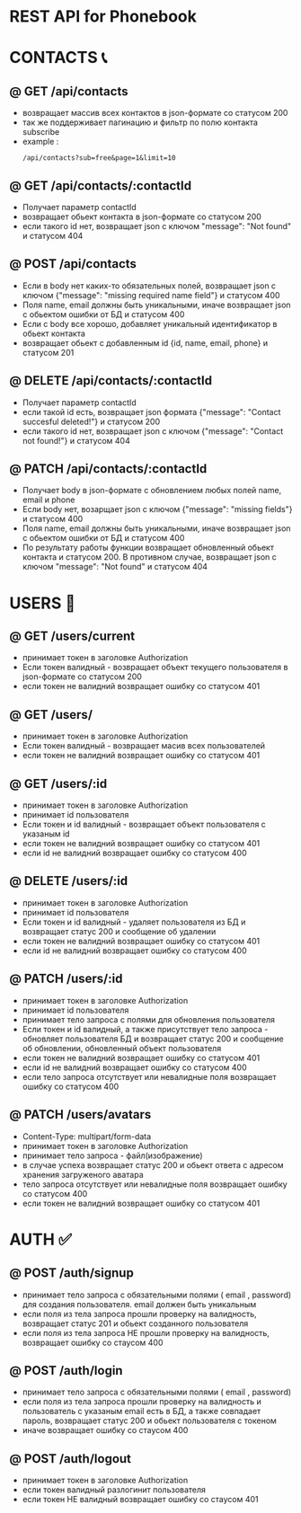 # REST API for Phonebook

# CONTACTS :telephone_receiver:

## @ GET /api/contacts

- возвращает массив всех контактов в json-формате со статусом 200
- так же поддерживает пагинацию и фильтр по полю контакта subscribe
- example :
  ```
  /api/contacts?sub=free&page=1&limit=10
  ```

## @ GET /api/contacts/:contactId

- Получает параметр contactId
- возвращает обьект контакта в json-формате со статусом 200
- если такого id нет, возвращает json с ключом "message": "Not found" и статусом 404

## @ POST /api/contacts

- Если в body нет каких-то обязательных полей, возвращает json с ключом {"message": "missing
  required name field"} и статусом 400
- Поля name, email должны быть уникальными, иначе возвращает json с обьектом ошибки от БД и статусом
  400
- Если с body все хорошо, добавляет уникальный идентификатор в обьект контакта
- возвращает обьект с добавленным id {id, name, email, phone} и статусом 201

## @ DELETE /api/contacts/:contactId

- Получает параметр contactId
- если такой id есть, возвращает json формата {"message": "Contact succesful deleted!"} и статусом
  200
- если такого id нет, возвращает json с ключом {"message": "Contact not found!"} и статусом 404

## @ PATCH /api/contacts/:contactId

- Получает body в json-формате c обновлением любых полей name, email и phone
- Если body нет, возарщает json с ключом {"message": "missing fields"} и статусом 400
- Поля name, email должны быть уникальными, иначе возвращает json с обьектом ошибки от БД и статусом
  400
- По результату работы функции возвращает обновленный обьект контакта и статусом 200. В противном
  случае, возвращает json с ключом "message": "Not found" и статусом 404

# USERS :couple:

## @ GET /users/current

- принимает токен в заголовке Authorization
- Если токен валидный - возвращает объект текущего пользователя в json-формате со статусом 200
- если токен не валидний возвращает ошибку со статусом 401

## @ GET /users/

- принимает токен в заголовке Authorization
- Если токен валидный - возвращает масив всех пользователей
- если токен не валидний возвращает ошибку со статусом 401

## @ GET /users/:id

- принимает токен в заголовке Authorization
- принимает id пользователя
- Если токен и id валидный - возвращает объект пользователя с указаным id
- если токен не валидний возвращает ошибку со статусом 401
- если id не валидний возвращает ошибку со статусом 400

## @ DELETE /users/:id

- принимает токен в заголовке Authorization
- принимает id пользователя
- Если токен и id валидный - удаляет пользователя из БД и возвращает статус 200 и сообщение об
  удалении
- если токен не валидний возвращает ошибку со статусом 401
- если id не валидний возвращает ошибку со статусом 400

## @ PATCH /users/:id

- принимает токен в заголовке Authorization
- принимает id пользователя
- принимает тело запроса с полями для обновления пользователя
- Если токен и id валидный, а также присутствует тело запроса - обновляет пользователя БД и
  возвращает статус 200 и сообщение об обновлении, обновленный объект пользователя
- если токен не валидний возвращает ошибку со статусом 401
- если id не валидний возвращает ошибку со статусом 400
- если тело запроса отсутствует или невалидные поля возвращает ошибку со статусом 400

## @ PATCH /users/avatars

- Content-Type: multipart/form-data
- принимает токен в заголовке Authorization
- принимает тело запроса - файл(изображение)
- в случае успеха возвращает статус 200 и обьект ответа с адресом хранения загруженого аватара
- тело запроса отсутствует или невалидные поля возвращает ошибку со статусом 400
- если токен не валидний возвращает ошибку со статусом 401

# AUTH :white_check_mark:

## @ POST /auth/signup

- принимает тело запроса с обязательными полями ( email , password) для создания пользователя. email
  должен быть уникальным
- если поля из тела запроса прошли проверку на валидность, возвращает статус 201 и обьект созданного
  пользователя
- если поля из тела запроса НЕ прошли проверку на валидность, возвращает ошибку со стаусом 400

## @ POST /auth/login

- принимает тело запроса с обязательными полями ( email , password)
- если поля из тела запроса прошли проверку на валидность и пользователь с указаным email есть в БД,
  а также совпадает пароль, возвращает статус 200 и обьект пользователя с токеном
- иначе возвращает ошибку со стаусом 400

## @ POST /auth/logout

- принимает токен в заголовке Authorization
- если токен валидный разлогинит пользователя
- если токен НЕ валидный возвращает ошибку со стаусом 401
